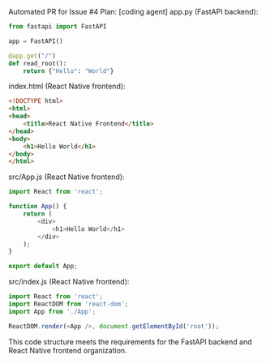 Automated PR for Issue #4
        Plan: [coding agent]
app.py (FastAPI backend):
```python
from fastapi import FastAPI

app = FastAPI()

@app.get("/")
def read_root():
    return {"Hello": "World"}
```

index.html (React Native frontend):
```html
<!DOCTYPE html>
<html>
<head>
    <title>React Native Frontend</title>
</head>
<body>
    <h1>Hello World</h1>
</body>
</html>
```

src/App.js (React Native frontend):
```javascript
import React from 'react';

function App() {
    return (
        <div>
            <h1>Hello World</h1>
        </div>
    );
}

export default App;
```

src/index.js (React Native frontend):
```javascript
import React from 'react';
import ReactDOM from 'react-dom';
import App from './App';

ReactDOM.render(<App />, document.getElementById('root'));
```

This code structure meets the requirements for the FastAPI backend and React Native frontend organization.
        
